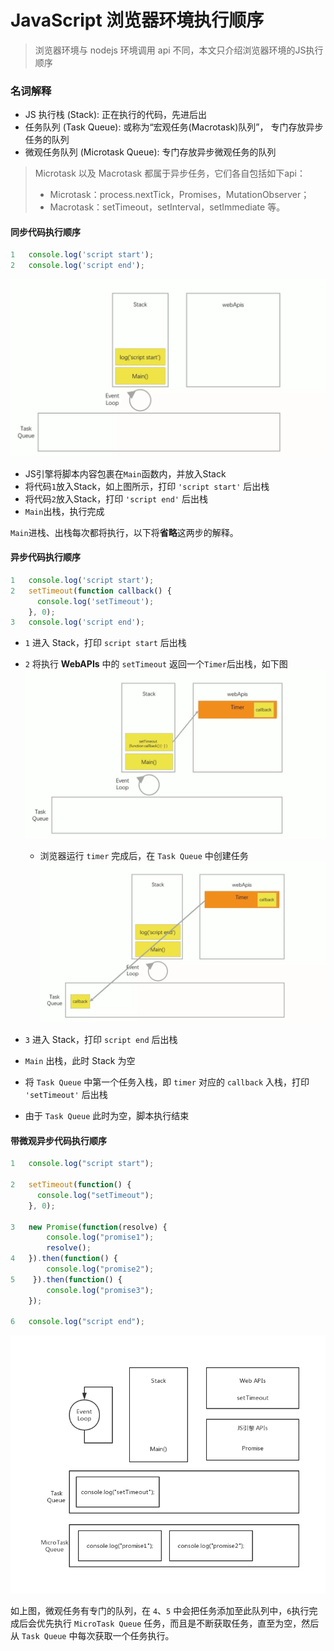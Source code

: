 # JavaScript 浏览器环境执行顺序

> 浏览器环境与 nodejs 环境调用 api 不同，本文只介绍浏览器环境的JS执行顺序

### 名词解释

- JS 执行栈 (Stack): 正在执行的代码，先进后出
- 任务队列 (Task Queue): 或称为“宏观任务(Macrotask)队列”， 专门存放异步任务的队列
- 微观任务队列 (Microtask Queue): 专门存放异步微观任务的队列

> Microtask 以及 Macrotask 都属于异步任务，它们各自包括如下api：
> - Microtask：process.nextTick，Promises，MutationObserver；
> - Macrotask：setTimeout，setInterval，setImmediate 等。


#### 同步代码执行顺序

```js
1   console.log('script start');
2   console.log('script end');
```

![同步脚本执行流程](../imgs/async-queue1.jpeg)


- JS引擎将脚本内容包裹在`Main`函数内，并放入Stack
- 将代码`1`放入Stack，如上图所示，打印 `'script start'` 后出栈
- 将代码`2`放入Stack，打印 `'script end'` 后出栈
- `Main`出栈，执行完成

`Main`进栈、出栈每次都将执行，以下将**省略**这两步的解释。

#### 异步代码执行顺序

```js
1   console.log('script start');
2   setTimeout(function callback() {
      console.log('setTimeout');
    }, 0);
3   console.log('script end');
```

- `1` 进入 Stack，打印 `script start` 后出栈
- `2` 将执行 **WebAPIs** 中的 `setTimeout` 返回一个`Timer`后出栈，如下图 
  ![调用webAPI](../imgs/async-queue2.jpeg)

  - 浏览器运行 `timer` 完成后，在 `Task Queue` 中创建任务
    ![进入任务队列](../imgs/async-queue3.jpeg)

- `3` 进入 Stack，打印 `script end` 后出栈
- `Main` 出栈，此时 Stack 为空
- 将 `Task Queue` 中第一个任务入栈，即 `timer` 对应的 `callback` 入栈，打印 `'setTimeout'` 后出栈
- 由于 `Task Queue` 此时为空，脚本执行结束

#### 带微观异步代码执行顺序

```js
1   console.log("script start");

2   setTimeout(function() { 
      console.log("setTimeout");
    }, 0);

3   new Promise(function(resolve) {
        console.log("promise1");
        resolve();
4   }).then(function() {
        console.log("promise2");
5    }).then(function() {
        console.log("promise3");
    });

6   console.log("script end");
```

![asyncQueue3](../imgs/async-queue4.jpeg)

如上图，微观任务有专门的队列，在 `4`、`5` 中会把任务添加至此队列中，`6`执行完成后会优先执行 `MicroTask Queue` 任务，而且是不断获取任务，直至为空，然后从 `Task Queue` 中每次获取一个任务执行。